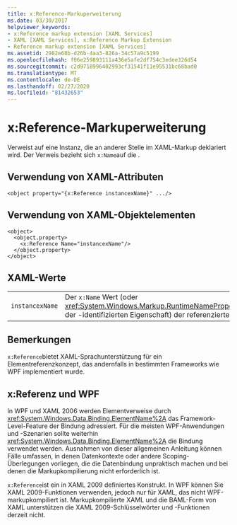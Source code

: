 ```yaml
---
title: x:Reference-Markuperweiterung
ms.date: 03/30/2017
helpviewer_keywords:
- x:Reference markup extension [XAML Services]
- XAML [XAML Services], x:Reference Markup Extension
- Reference markup extension [XAML Services]
ms.assetid: 2982e68b-d26b-4aa3-826a-34c57a9c5199
ms.openlocfilehash: f06e259893111a436e5afe2df754c3edee326d54
ms.sourcegitcommit: c2d9718996402993cf31541f11e95531bc68bad0
ms.translationtype: MT
ms.contentlocale: de-DE
ms.lasthandoff: 02/27/2020
ms.locfileid: "81432653"
---
```

# <a name="xreference-markup-extension"></a>x:Reference-Markuperweiterung

Verweist auf eine Instanz, die an anderer Stelle im XAML-Markup deklariert wird. Der Verweis bezieht sich `x:Name`auf die .

## <a name="xaml-attribute-usage"></a>Verwendung von XAML-Attributen

```xaml
<object property="{x:Reference instancexName}" .../>
```

## <a name="xaml-object-element-usage"></a>Verwendung von XAML-Objektelementen

```xaml
<object>
  <object.property>
    <x:Reference Name="instancexName"/>
  </object.property>
</object>
```

## <a name="xaml-values"></a>XAML-Werte

|||
|-|-|
|`instancexName`|Der `x:Name` Wert (oder <xref:System.Windows.Markup.RuntimeNamePropertyAttribute>Wert der -identifizierten Eigenschaft) der referenzierten Instanz.|

## <a name="remarks"></a>Bemerkungen

`x:Reference`bietet XAML-Sprachunterstützung für ein Elementreferenzkonzept, das andernfalls in bestimmten Frameworks wie WPF implementiert wurde.

## <a name="xreference-and-wpf"></a>x:Referenz und WPF

In WPF und XAML 2006 werden Elementverweise durch <xref:System.Windows.Data.Binding.ElementName%2A> das Framework-Level-Feature der Bindung adressiert. Für die meisten WPF-Anwendungen und -Szenarien sollte weiterhin <xref:System.Windows.Data.Binding.ElementName%2A> die Bindung verwendet werden. Ausnahmen von dieser allgemeinen Anleitung können Fälle umfassen, in denen Datenkontexte oder andere Scoping-Überlegungen vorliegen, die die Datenbindung unpraktisch machen und bei denen die Markupkompilierung nicht erforderlich ist.

`x:Reference`ist ein in XAML 2009 definiertes Konstrukt. In WPF können Sie XAML 2009-Funktionen verwenden, jedoch nur für XAML, das nicht WPF-markupkompiliert ist. Markupkompilierte XAML und die BAML-Form von XAML unterstützen die XAML 2009-Schlüsselwörter und -Funktionen derzeit nicht.
